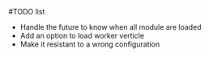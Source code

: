 #TODO list
- Handle the future to know when all module are loaded
- Add an option to load worker verticle
- Make it resistant to a wrong configuration